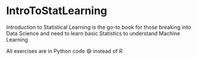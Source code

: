 # IntroToStatLearning

Introduction to Statistical Learning is the go-to book for those breaking into Data Science and need to learn basic Statistics to understand Machine Learning

All exercises are in Python code :smile: instead of R

